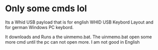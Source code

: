 # Only some cmds lol
Its a Whid USB payload that is for english WHID USB Keybord Layout
and for german Windows PC keybord.

It downloads and Runs a the uinmemo.bat.
The uinmemo.bat open some more cmd until the pc can not open more.
I am not good in English
